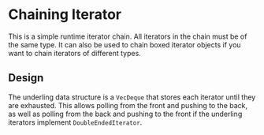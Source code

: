 # Chaining Iterator
This is a simple runtime iterator chain. All iterators in the chain must be of the same type. It can also be used to chain boxed iterator objects if you want to chain iterators of different types.

## Design
The underling data structure is a `VecDeque` that stores each iterator until they are exhausted. This allows polling from the front and pushing to the back, as well as polling from the back and pushing to the front if the underling iterators implement `DoubleEndedIterator`.